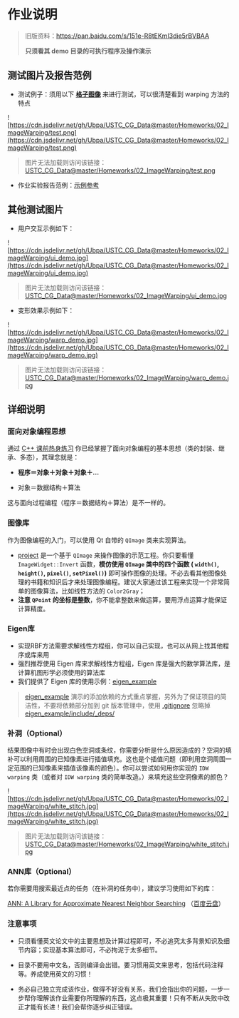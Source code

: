 # 作业说明

> 旧版资料：https://pan.baidu.com/s/151e-R8tEKmI3die5rBVBAA
>
> **只须看其 demo 目录的可执行程序及操作演示** 

## 测试图片及报告范例

- 测试例子：须用以下 [**格子图像**](../project/data/test.png) 来进行测试，可以很清楚看到 warping 方法的特点

![https://cdn.jsdelivr.net/gh/Ubpa/USTC_CG_Data@master/Homeworks/02_ImageWarping/test.png](https://cdn.jsdelivr.net/gh/Ubpa/USTC_CG_Data@master/Homeworks/02_ImageWarping/test.png)

> 图片无法加载则访问该链接：[USTC_CG_Data@master/Homeworks/02_ImageWarping/test.png](https://cdn.jsdelivr.net/gh/Ubpa/USTC_CG_Data@master/Homeworks/02_ImageWarping/test.png) 

- 作业实验报告范例：[示例参考](http://pan.baidu.com/s/1i3mi2yT) 

## 其他测试图片

- 用户交互示例如下：

![https://cdn.jsdelivr.net/gh/Ubpa/USTC_CG_Data@master/Homeworks/02_ImageWarping/ui_demo.jpg](https://cdn.jsdelivr.net/gh/Ubpa/USTC_CG_Data@master/Homeworks/02_ImageWarping/ui_demo.jpg)

> 图片无法加载则访问该链接：[USTC_CG_Data@master/Homeworks/02_ImageWarping/ui_demo.jpg](https://cdn.jsdelivr.net/gh/Ubpa/USTC_CG_Data@master/Homeworks/02_ImageWarping/ui_demo.jpg) 

- 变形效果示例如下：

![https://cdn.jsdelivr.net/gh/Ubpa/USTC_CG_Data@master/Homeworks/02_ImageWarping/warp_demo.jpg](https://cdn.jsdelivr.net/gh/Ubpa/USTC_CG_Data@master/Homeworks/02_ImageWarping/warp_demo.jpg)

> 图片无法加载则访问该链接：[USTC_CG_Data@master/Homeworks/02_ImageWarping/warp_demo.jpg](https://cdn.jsdelivr.net/gh/Ubpa/USTC_CG_Data@master/Homeworks/02_ImageWarping/warp_demo.jpg) 


## 详细说明

### 面向对象编程思想

通过 [C++ 课前热身练习](../../0_CppPratices) 你已经掌握了面向对象编程的基本思想（类的封装、继承、多态），其理念就是：

- **程序＝对象＋对象＋对象＋…** 

- 对象＝数据结构＋算法

这与面向过程编程（程序＝数据结构＋算法）是不一样的。

### 图像库

作为图像编程的入门，可以使用 Qt 自带的 `QImage` 类来实现算法。

- [project](../project) 是一个基于 `QImage` 来操作图像的示范工程。你只要看懂 `ImageWidget::Invert` 函数，**模仿使用 `QImage` 类中的四个函数 ( `width()`, `height()`, `pixel()`, `setPixel()`)** 即可操作图像的处理。不必去看其他图像处理的书籍和知识后才来处理图像编程。建议大家通过该工程来实现一个非常简单的图像算法，比如线性方法的 `Color2Gray`；
- **注意 `QPoint` 的坐标是整数**，你不能拿整数来做运算，要用浮点运算才能保证计算精度。

### Eigen库

- 实现RBF方法需要求解线性方程组，你可以自己实现，也可以从网上找其他程序或库来用
- 强烈推荐使用 Eigen 库来求解线性方程组，Eigen 库是强大的数学算法库，是计算机图形学必须使用的算法库
- 我们提供了 Eigen 库的使用示例：[eigen_example](eigen_example/) 

> [eigen_example](eigen_example/) 演示的添加依赖的方式重点掌握，另外为了保证项目的简洁性，不要将依赖部分加到 git 版本管理中，使用 [.gitignore](../../../.gitignore) 忽略掉 [eigen_example/include/_deps/](eigen_example/include/_deps/) 


### 补洞（Optional）

结果图像中有时会出现白色空洞或条纹，你需要分析是什么原因造成的？空洞的填补可以利用周围的已知像素进行插值填充。这也是个插值问题（即利用空洞周围一定范围的已知像素来插值该像素的颜色）。你可以尝试如何用你实现的 `IDW warping` 类（或者对 `IDW warping` 类的简单改造。）来填充这些空洞像素的颜色？

![https://cdn.jsdelivr.net/gh/Ubpa/USTC_CG_Data@master/Homeworks/02_ImageWarping/white_stitch.jpg](https://cdn.jsdelivr.net/gh/Ubpa/USTC_CG_Data@master/Homeworks/02_ImageWarping/white_stitch.jpg)

> 图片无法加载则访问该链接：[USTC_CG_Data@master/Homeworks/02_ImageWarping/white_stitch.jpg](https://cdn.jsdelivr.net/gh/Ubpa/USTC_CG_Data@master/Homeworks/02_ImageWarping/white_stitch.jpg) 

### ANN库（Optional）

若你需要用搜索最近点的任务（在补洞的任务中），建议学习使用如下的库：

[ANN: A Library for Approximate Nearest Neighbor Searching](http://www.cs.umd.edu/~mount/ANN/) （[百度云盘](http://pan.baidu.com/s/1EMZqm)）


### 注意事项

- 只须看懂英文论文中的主要思想及计算过程即可，不必追究太多背景知识及细节内容；实现基本算法即可，不必拘泥于太多细节。

- 目录不要用中文名，否则编译会出错。要习惯用英文来思考，包括代码注释等。养成使用英文的习惯！

- 务必自己独立完成该作业，做得不好没有关系，我们会指出你的问题，一步一步帮你理解该作业需要你所理解的东西，这点极其重要！只有不断从失败中改正才能有长进！我们会帮你逐步纠正错误。


